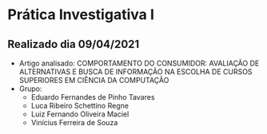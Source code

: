 # Prática Investigativa I
## Realizado dia 09/04/2021
* Artigo analisado: COMPORTAMENTO DO CONSUMIDOR: AVALIAÇÃO DE ALTERNATIVAS E BUSCA DE INFORMAÇÃO NA ESCOLHA DE CURSOS SUPERIORES EM CIÊNCIA DA COMPUTAÇÃO
* Grupo:
	- Eduardo Fernandes de Pinho Tavares
	- Luca Ribeiro Schettino Regne
	- Luiz Fernando Oliveira Maciel
	- Vinícius Ferreira de Souza
